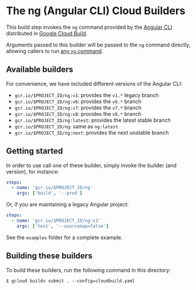 # The ng (Angular CLI) Cloud Builders

This build step invokes the `ng` command provided by the [Angular CLI](https://github.com/angular/angular-cli) distributed in [Google Cloud Build](cloud.google.com/cloud-build/).

Arguments passed to this builder will be passed to the `ng` command directly,
allowing callers to run [any `ng`
command](https://github.com/angular/angular-cli/wiki#additional-commands/).


## Available builders

For convenience, we have included different versions of the Angular CLI:
- `gcr.io/$PROJECT_ID/ng:v1`: provides the `v1.*` legacy branch
- `gcr.io/$PROJECT_ID/ng:v6`: provides the `v6.*` branch
- `gcr.io/$PROJECT_ID/ng:v7`: provides the `v7.*` branch
- `gcr.io/$PROJECT_ID/ng:v8`: provides the `v8.*` branch
- `gcr.io/$PROJECT_ID/ng:latest`: provides the latest stable branch
- `gcr.io/$PROJECT_ID/ng`: same as `ng:latest`
- `gcr.io/$PROJECT_ID/ng:next`: provides the next unstable branch


## Getting started

In order to use call one of these builder, simply invoke the builder (and version), for instance:

```yaml
steps:
  - name: 'gcr.io/$PROJECT_ID/ng'
    args: ['build', '--prod']
```

Or, if you are maintaining a legacy Angular project:

```yaml
steps:
  - name: 'gcr.io/$PROJECT_ID/ng:v1'
    args: ['test', '--sourcemap=false']
```

See the `examples` folder for a complete example.


## Building these builders

To build these builders, run the following command in this directory:

```shell
$ gcloud builds submit . --config=cloudbuild.yaml
```
